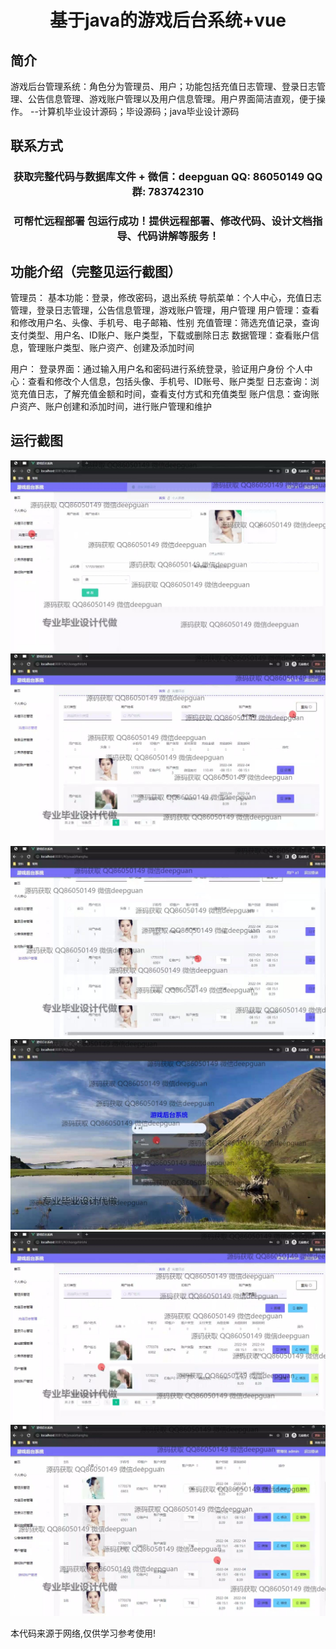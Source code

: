 <p><h1 align="center">基于java的游戏后台系统+vue</h1></p>

## 简介
游戏后台管理系统：角色分为管理员、用户；功能包括充值日志管理、登录日志管理、公告信息管理、游戏账户管理以及用户信息管理。用户界面简洁直观，便于操作。    --计算机毕业设计源码；毕设源码；java毕业设计源码


## 联系方式
<p><h3 align="center">获取完整代码与数据库文件 + 微信：deepguan QQ: 86050149 QQ群: 783742310</h3></p>
<p><h3 align="center">可帮忙远程部署 包运行成功！提供远程部署、修改代码、设计文档指导、代码讲解等服务！</h3></p>

## 功能介绍（完整见运行截图）
管理员： 基本功能：登录，修改密码，退出系统 导航菜单：个人中心，充值日志管理，登录日志管理，公告信息管理，游戏账户管理，用户管理 用户管理：查看和修改用户名、头像、手机号、电子邮箱、性别 充值管理：筛选充值记录，查询支付类型、用户名、ID账户、账户类型，下载或删除日志 数据管理：查看账户信息，管理账户类型、账户资产、创建及添加时间

用户： 登录界面：通过输入用户名和密码进行系统登录，验证用户身份 个人中心：查看和修改个人信息，包括头像、手机号、ID账号、账户类型 日志查询：浏览充值日志，了解充值金额和时间，查看支付方式和充值类型 账户信息：查询账户资产、账户创建和添加时间，进行账户管理和维护


## 运行截图
![](img/001.jpg)
![](img/002.jpg)
![](img/003.jpg)
![](img/004.jpg)
![](img/005.jpg)
![](img/006.jpg)

<p>本代码来源于网络,仅供学习参考使用!</p>
